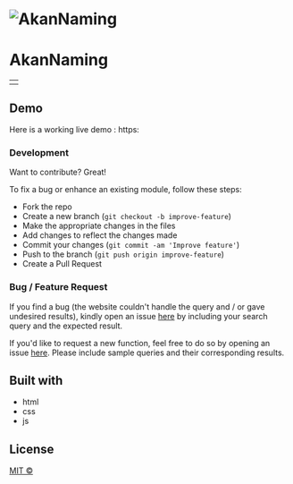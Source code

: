 # ![AkanNaming](https://github.com/REAGAN2020/AkanNaming)
# AkanNaming
<table>
<tr>
<td>

</td>
</tr>
</table>


## Demo
Here is a working live demo :  https:

### Development
Want to contribute? Great!

To fix a bug or enhance an existing module, follow these steps:

- Fork the repo
- Create a new branch (`git checkout -b improve-feature`)
- Make the appropriate changes in the files
- Add changes to reflect the changes made
- Commit your changes (`git commit -am 'Improve feature'`)
- Push to the branch (`git push origin improve-feature`)
- Create a Pull Request 

### Bug / Feature Request

If you find a bug (the website couldn't handle the query and / or gave undesired results), kindly open an issue [here](https://github.com/REAGAN2020/AkanNaming) by including your search query and the expected result.

If you'd like to request a new function, feel free to do so by opening an issue [here](https://github.com/REAGAN2020/AkanNaming). Please include sample queries and their corresponding results.

## Built with 

- html
- css
- js

## License

[MIT © ](https://github.com/REAGAN2020/AkanNaming/blob/master/LICENSE.md)

